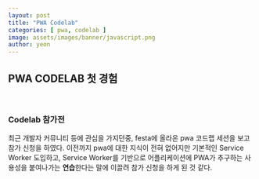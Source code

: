 ```yaml
---
layout: post
title: "PWA Codelab"
categories: [ pwa, codelab ]
image: assets/images/banner/javascript.png
author: yeon
---
```


## PWA CODELAB 첫 경험

<br>

### Codelab 참가전
최근 개발자 커뮤니티 등에 관심을 가지던중, festa에 올라온 pwa 코드랩 세션을 보고 참가 신청을 하였다. 이전까지 pwa에 대한 지식이 전혀 없어지만 기본적인 Service Worker 도입하고, Service Worker를 기반으로 어플리케이션에 PWA가 추구하는 사용성을 붙여나가는 **연습**한다는 말에 이끌려 참가 신청을 하게 된 것 같다.

<br><br>

<br><br><br>